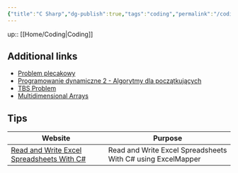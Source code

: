```yaml
---
{"title":"C Sharp","dg-publish":true,"tags":"coding","permalink":"/coding/c-sharp/","dgPassFrontmatter":true}
---
```


up:: [[Home/Coding\|Coding]]

## Additional links

- [Problem plecakowy](http://kaj.uniwersytetradom.pl/cshn.html)
- [Programowanie dynamiczne 2 - Algorytmy dla początkujących](https://www.youtube.com/watch?v=kXEBc3d9ft4)
- [TBS Problem](https://www.hackerrank.com/challenges/tbsp/problem)
- [Multidimensional Arrays](https://www.tutorialsteacher.com/csharp/csharp-multi-dimensional-array)

## Tips

|Website|Purpose|
|---|---|
|[Read and Write Excel Spreadsheets With C#](https://khalidabuhakmeh.com/read-write-excel-spreadsheets-with-csharp)|Read and Write Excel Spreadsheets With C# using ExcelMapper |
